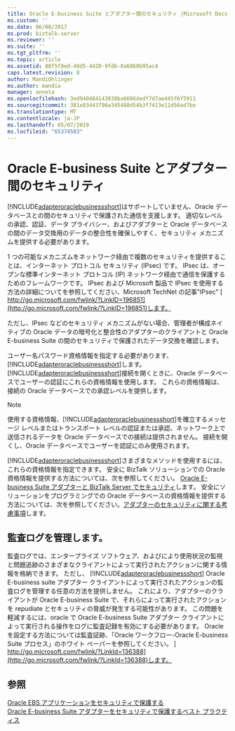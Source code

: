 ```yaml
---
title: Oracle E-business Suite とアダプター間のセキュリティ |Microsoft Docs
ms.custom: ''
ms.date: 06/08/2017
ms.prod: biztalk-server
ms.reviewer: ''
ms.suite: ''
ms.tgt_pltfrm: ''
ms.topic: article
ms.assetid: 88f5f8ed-48d5-4420-9fdb-0a6860b95ac4
caps.latest.revision: 8
author: MandiOhlinger
ms.author: mandia
manager: anneta
ms.openlocfilehash: 3ed940484143038ba6666dedf7d7ae445f6f5911
ms.sourcegitcommit: 381e83d43796a345488d54b3f7413e11d56ad7be
ms.translationtype: MT
ms.contentlocale: ja-JP
ms.lasthandoff: 05/07/2019
ms.locfileid: "65374583"
---
```

# <a name="security-between-oracle-e-business-suite-and-the-adapter"></a>Oracle E-business Suite とアダプター間のセキュリティ
[!INCLUDE[adapteroraclebusinessshort](../../includes/adapteroraclebusinessshort-md.md)]はサポートしていません、Oracle データベースとの間のセキュリティで保護された通信を支援します。 適切なレベルの承認、認証、データ プライバシー、およびアダプターと Oracle データベースの間のデータ交換用のデータの整合性を確保しやすく、セキュリティ メカニズムを提供する必要があります。  
  
 1 つの可能なメカニズムをネットワーク経由で複数のセキュリティを提供することは、インターネット プロトコル セキュリティ (IPsec) です。 IPsec は、オープンな標準インターネット プロトコル (IP) ネットワーク経由で通信を保護するためのフレームワークです。 IPsec および Microsoft 製品で IPsec を使用する方法の詳細についてを参照してください、Microsoft TechNet の記事"IPsec" [ http://go.microsoft.com/fwlink/?LinkID=196851](http://go.microsoft.com/fwlink/?LinkID=196851)します。  
  
 ただし、IPsec などのセキュリティ メカニズムがない場合、管理者が構成ネイティブの Oracle データの暗号化と整合性のアダプターのクライアントと Oracle E-business Suite の間のセキュリティで保護されたデータ交換を確認します。  
  
 ユーザー名パスワード資格情報を指定する必要があります、[!INCLUDE[adapteroraclebusinessshort](../../includes/adapteroraclebusinessshort-md.md)]します。 [!INCLUDE[adapteroraclebusinessshort](../../includes/adapteroraclebusinessshort-md.md)]接続を開くときに、Oracle データベースでユーザーの認証にこれらの資格情報を使用します。 これらの資格情報は、接続の Oracle データベースでの承認レベルを提供します。  
  
> [!NOTE]
>  使用する資格情報、[!INCLUDE[adapteroraclebusinessshort](../../includes/adapteroraclebusinessshort-md.md)]を確立するメッセージ レベルまたはトランスポート レベルの認証または承認、ネットワーク上で送信されるデータを Oracle データベースでの接続は提供されません。 接続を開くし、Oracle データベースでユーザーを認証にのみ使用されます。  
  
 [!INCLUDE[adapteroraclebusinessshort](../../includes/adapteroraclebusinessshort-md.md)]さまざまなメソッドを使用するには、これらの資格情報を指定できます。 安全に BizTalk ソリューションでの Oracle 資格情報を提供する方法については、次を参照してください。 [Oracle E-business Suite アダプターと BizTalk Server でセキュリティ](../../adapters-and-accelerators/adapter-oracle-ebs/security-with-the-oracle-e-business-suite-adapter-and-biztalk-server.md)します。 安全にソリューションをプログラミングでの Oracle データベースの資格情報を提供する方法については、次を参照してください。[アダプターのセキュリティに関する考慮事項](../../core/security-considerations-for-adapters.md)します。  
  
## <a name="managing-audit-logs"></a>監査ログを管理します。  
 監査ログでは、エンタープライズ ソフトウェア、およびにより使用状況の監視と問題追跡のさまざまなクライアントによって実行されたアクションに関する情報を格納できます。 ただし、 [!INCLUDE[adapteroraclebusinessshort](../../includes/adapteroraclebusinessshort-md.md)] Oracle E-business suite アダプター クライアントによって実行されたアクションの監査ログを管理する任意の方法を提供しません。 これにより、アダプターのクライアントが Oracle E-business Suite で、それらによって実行されたアクションを repudiate とセキュリティの脅威が発生する可能性があります。 この問題を軽減するには、oracle で Oracle E-business Suite アダプター クライアントによって実行される操作をログに監査記録を有効にする必要があります。 Oracle を設定する方法については監査証跡、「Oracle ワークフロー-Oracle E-business Suite プロセス」のホワイト ペーパーを参照してください。 [ http://go.microsoft.com/fwlink/?LinkId=136388](http://go.microsoft.com/fwlink/?LinkId=136388)します。  
  
## <a name="see-also"></a>参照  
 [Oracle EBS アプリケーションをセキュリティで保護する](secure-your-oracle-ebs-applications.md)  
 [Oracle E-business Suite アダプターをセキュリティで保護するベスト プラクティス](../../adapters-and-accelerators/adapter-oracle-ebs/best-practices-to-secure-the-oracle-e-business-suite-adapter.md)